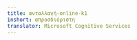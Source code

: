 ```yaml
---
title: ανταλλαγή-online-k1
inshort: απροσδιόριστη
translator: Microsoft Cognitive Services
---
```




